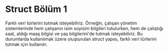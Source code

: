 # Struct Bölüm 1

Farklı veri türlerini tutmak isteyebiliriz. Örneğin, çalışan yönetim sistemlerinde hem çalışanın isim soyisim bilgileri tutulurken, hem de çalıştığı saat, aldığı maaş bilgisi ve yaş bilgilerini'de tutmak isteyebiliriz. Bu durumlarda kullanılmak üzere oluşturulan struct yapısı, farklı veri türlerini tutmak için kullanılır.